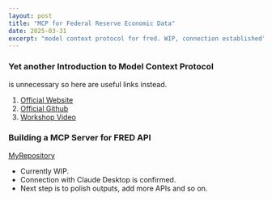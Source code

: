 ```yaml
---
layout: post
title: "MCP for Federal Reserve Economic Data"
date: 2025-03-31
excerpt: "model context protocol for fred. WIP, connection established"
---
```


### Yet another Introduction to Model Context Protocol
is unnecessary so here are useful links instead.  
1. [Official Website](https://modelcontextprotocol.io/introduction)  
2. [Official Github](https://github.com/modelcontextprotocol)  
3. [Workshop Video](https://www.youtube.com/watch?v=kQmXtrmQ5Zg)  

### Building a MCP Server for FRED API  
[MyRepository](https://github.com/sean-sj-jung/mcp_fred)
- Currently WIP.  
- Connection with Claude Desktop is confirmed.  
- Next step is to polish outputs, add more APIs and so on.  
  